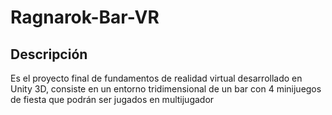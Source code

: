 # Ragnarok-Bar-VR
## Descripción
Es el proyecto final de fundamentos de realidad virtual desarrollado en Unity 3D, consiste en un entorno tridimensional de un bar con 4 minijuegos de fiesta que podrán ser jugados en multijugador
